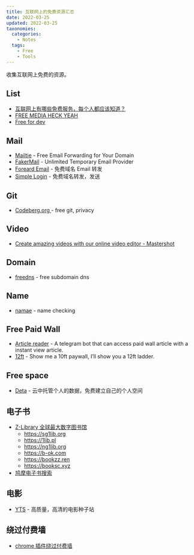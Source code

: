 ```yaml
---
title: 互联网上的免费资源汇总
date: 2022-03-25
updated: 2022-03-25
taxonomies:
  categories:
    - Notes
  tags:
    - Free
    - Tools
---
```


收集互联网上免费的资源。

<!-- more -->

## List

- [互联网上有哪些免费服务，每个人都应该知道？](https://www.reddit.com/r/AskReddit/comments/444cnh/what_are_some_free_services_on_the_internet/cznc9la/)
- [FREE MEDIA HECK YEAH](https://github.com/nbats/FMHY/wiki/FREEMEDIAHECKYEAH)
- [Free for dev](https://free-for.dev/#/)

## Mail

- [Mailtie](https://mailtie.com) - Free Email Forwarding for Your Domain
- [FakerMail](https://fakermail.com) - Unlimited Temporary Email Provider
- [Foreard Email](https://forwardemail.net/) - 免费域名 Email 转发
- [Simple Login](https://simplelogin.io/) - 免费域名转发，发送

## Git

- [ Codeberg.org ](https://codeberg.org) - free git, privacy

## Video

- [Create amazing videos with our online video editor - Mastershot](https://mastershot.app)

## Domain

- [freedns](https://freedns.afraid.org/domain/registry/) - free subdomain dns

## Name

- [namae](https://namae.dev) - name checking

## Free Paid Wall

- [Article reader](https://t.me/chotamreaderbot) - A telegram bot that can access paid wall article with a instant view article.
- [12ft](https://12ft.io/) - Show me a 10ft paywall, I’ll show you a 12ft ladder.

## Free space

- [Deta](https://deta.space/) - 云中托管个人的数据，免费建立自己的个人空间

## 电子书

- [Z-Library 全球最大数字图书馆](https://zh.z-lib.org/)
  - <https://sg1lib.org>
  - <https://1lib.pl>
  - <https://ng1lib.org>
  - <https://b-ok.com>
  - <https://bookzz.ren>
  - <https://booksc.xyz>
- [鸠摩电子书搜索](https://www.jiumodiary.com/)

## 电影

- [YTS](https://yts.mx/) - 高质量，高清的电影种子站

## 绕过付费墙

- [chrome 插件绕过付费墙](https://github.com/iamadamdev/bypass-paywalls-chrome)
